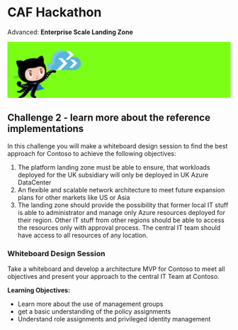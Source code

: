 # CAF Hackathon

Advanced: **Enterprise Scale Landing Zone**

![CAF Hackathon Header](/media/caf-hackathon-header.png)

## Challenge 2 - learn more about the reference implementations

In this challenge you will make a whiteboard design session to find the best approach for Contoso to achieve the following objectives:

1. The platform landing zone must be able to ensure, that workloads deployed for the UK subsidiary will only be deployed in UK Azure DataCenter
2. An flexible and scalable network architecture to meet future expansion plans for other markets like US or Asia
3. The landing zone should provide the possibility that former local IT stuff is able to administrator and manage only Azure resources deployed for their region. Other IT stuff from other regions should be able to access the resources only with approval process. The central IT team should have access to all resources of any location.

### Whiteboard Design Session

Take a whiteboard and develop a architecture MVP for Contoso to meet all objectives and present your approach to the central IT Team at Contoso.  

**Learning Objectives:**

* Learn more about the use of management groups
* get a basic understanding of the policy assignments
* Understand role assignments and privileged identity management

